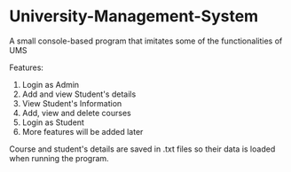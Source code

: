 # University-Management-System
A small console-based program that imitates some of the functionalities of UMS

Features:
1. Login as Admin
2. Add and view Student's details
3. View Student's Information
4. Add, view and delete courses
5. Login as Student
6. More features will be added later
 
 Course and student's details are saved in .txt files so their data is loaded when running the program. 
